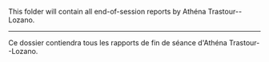 This folder will contain all end-of-session reports by Athéna Trastour--Lozano.
___________________________________________________________________________________

Ce dossier contiendra tous les rapports de fin de séance d'Athéna Trastour--Lozano.
